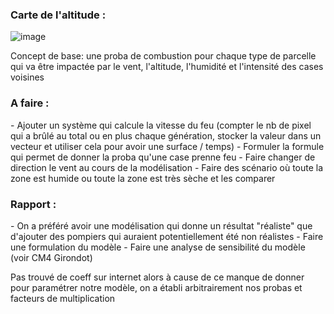 <h3> Carte de l'altitude :</h3>

![image](https://user-images.githubusercontent.com/92827382/199605937-7257bc75-9346-4843-9913-4ddb1235babe.png)


Concept de base: une proba de combustion pour chaque type de parcelle qui va être impactée par le vent, l'altitude, l'humidité et l'intensité des cases voisines

<h3> A faire : </h3>
- Ajouter un système qui calcule la vitesse du feu (compter le nb de pixel qui a brûlé au total ou en plus chaque génération, stocker la valeur dans un vecteur et utiliser cela pour avoir une surface / temps) 
- Formuler la formule qui permet de donner la proba qu'une case prenne feu
- Faire changer de direction le vent au cours de la modélisation
- Faire des scénario où toute la zone est humide ou toute la zone est très sèche et les comparer

<h3>Rapport : </h3> 
- On a préféré avoir une modélisation qui donne un résultat "réaliste" que d'ajouter des pompiers qui auraient potentiellement été non réalistes 
- Faire une formulation du modèle
- Faire une analyse de sensibilité du modèle (voir CM4 Girondot)

Pas trouvé de coeff sur internet alors à cause de ce manque de donner pour paramétrer notre modèle, on a établi arbitrairement nos probas et facteurs de multiplication
